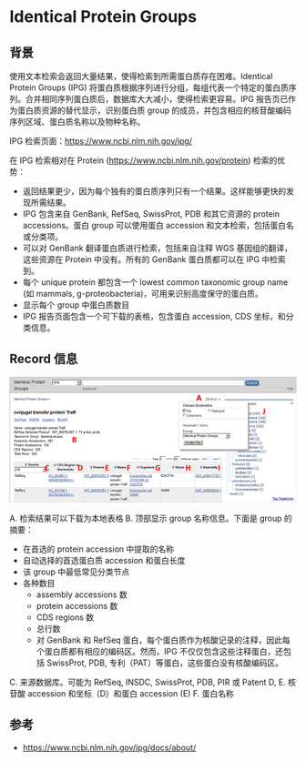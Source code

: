 # Identical Protein Groups

## 背景

使用文本检索会返回大量结果，使得检索到所需蛋白质存在困难。Identical Protein Groups (IPG) 将蛋白质根据序列进行分组，每组代表一个特定的蛋白质序列。合并相同序列蛋白质后，数据库大大减小，使得检索更容易。IPG 报告页已作为蛋白质资源的替代显示，识别蛋白质 group 的成员，并包含相应的核苷酸编码序列区域、蛋白质名称以及物种名称。

IPG 检索页面：https://www.ncbi.nlm.nih.gov/ipg/

在 IPG 检索相对在 Protein (https://www.ncbi.nlm.nih.gov/protein) 检索的优势：

- 返回结果更少，因为每个独有的蛋白质序列只有一个结果。这样能够更快的发现所需结果。
- IPG 包含来自 GenBank, RefSeq, SwissProt, PDB 和其它资源的 protein accessions。蛋白 group 可以使用蛋白 accession 和文本检索，包括蛋白名或分类项。
- 可以对 GenBank 翻译蛋白质进行检索，包括来自注释 WGS 基因组的翻译，这些资源在 Protein 中没有。所有的 GenBank 蛋白质都可以在 IPG 中检索到。
- 每个 unique protein 都包含一个 lowest common taxonomic group name (如 mammals, g-proteobacteria)，可用来识别高度保守的蛋白质。
- 显示每个 group 中蛋白质数目
- IPG 报告页面包含一个可下载的表格，包含蛋白 accession, CDS 坐标，和分类信息。

## Record 信息

![](images/2022-07-22-13-26-04.png)

A. 检索结果可以下载为本地表格
B. 顶部显示 group 名称信息。下面是 group 的摘要：
- 在首选的 protein accession 中提取的名称
- 自动选择的首选蛋白质 accession 和蛋白长度
- 该 group 中最低常见分类节点
- 各种数目
  - assembly accessions 数
  - protein accessions 数
  - CDS regions 数
  - 总行数
  - 对 GenBank 和 RefSeq 蛋白，每个蛋白质作为核酸记录的注释，因此每个蛋白质都有相应的编码区。然而，IPG 不仅仅包含这些注释蛋白，还包括 SwissProt, PDB, 专利（PAT）等蛋白，这些蛋白没有核酸编码区。

C. 来源数据库。可能为 RefSeq, INSDC, SwissProt, PDB, PIR 或 Patent
D, E. 核苷酸 accession 和坐标（D）和蛋白 accession (E)
F. 蛋白名称


## 参考

- https://www.ncbi.nlm.nih.gov/ipg/docs/about/
